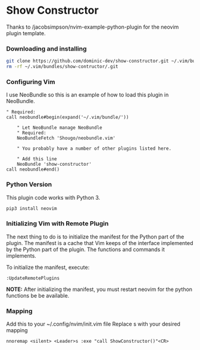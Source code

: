 # Show Constructor

Thanks to /jacobsimpson/nvim-example-python-plugin for the neovim plugin template.


### Downloading and installing

```Bash
git clone https://github.com/dominic-dev/show-constructor.git ~/.vim/bundles/show-constructor/
rm -rf ~/.vim/bundles/show-contructor/.git
```

### <a id="configuring-vim"></a>Configuring Vim

I use NeoBundle so this is an example of how to load this plugin in NeoBundle.

```VimL
" Required:
call neobundle#begin(expand('~/.vim/bundle/'))

    " Let NeoBundle manage NeoBundle
    " Required:
    NeoBundleFetch 'Shougo/neobundle.vim'

    " You probably have a number of other plugins listed here.

    " Add this line
    NeoBundle 'show-constructor'
call neobundle#end()
```

### <a id="python_version"></a>Python Version

This plugin code works with Python 3.
```Python
pip3 install neovim
```

### <a id="initializing"></a>Initializing Vim with Remote Plugin

The next thing to do is to initialize the manifest for the Python part of the
plugin. The manifest is a cache that Vim keeps of the interface implemented by
the Python part of the plugin. The functions and commands it implements.

To initialize the manifest, execute:

```VimL
:UpdateRemotePlugins
```

**NOTE:** After initializing the manifest, you must restart neovim for the python
functions be be available.

### Mapping 

Add this to your ~/.config/nvim/init.vim file
Replace <Leader>s with your desired mapping

```VimL
nnoremap <silent> <Leader>s :exe "call ShowConstructor()"<CR>
```
